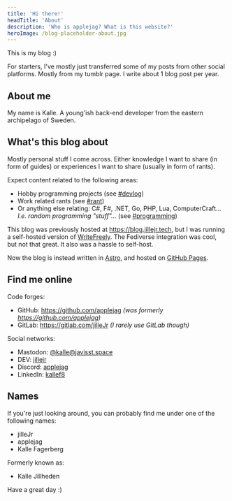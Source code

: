 ```yaml
---
title: 'Hi there!'
headTitle: 'About'
description: 'Who is applejag? What is this website?'
heroImage: /blog-placeholder-about.jpg
---
```


This is my blog :)

For starters, I've mostly just transferred some of my posts from other social platforms. Mostly from my tumblr page. I write about 1 blog post per year.

## About me

My name is Kalle. A young'ish back-end developer from the eastern archipelago of Sweden.

## What's this blog about

Mostly personal stuff I come across. Either knowledge I want to share (in form of guides) or experiences I want to share (usually in form of rants).

Expect content related to the following areas:

- Hobby programming projects (see [#devlog](/blog/tags/devlog))
- Work related rants (see [#rant](/blog/tags/rant))
- Or anything else relating: C#, F#, .NET, Go, PHP, Lua, ComputerCraft... *I.e. random programming "stuff"...* (see [#programming](/blog/tags/programming))

This blog was previously hosted at <https://blog.jillejr.tech>, but I was running a self-hosted version of [WriteFreely](https://writefreely.org/). The Fediverse integration was cool, but not that great. It also was a hassle to self-host.

Now the blog is instead written in [Astro](https://astro.build), and hosted on [GitHub Pages](https://github.com/applejag/applejag.eu).

## Find me online

Code forges:

- GitHub: <https://github.com/applejag><!--rehype:rel=me--> *(was formerly <https://github.com/applejag>)*
- GitLab: <https://gitlab.com/jilleJr><!--rehype:rel=me--> *(I rarely use GitLab though)*

Social networks:

- Mastodon: [@kalle@javisst.space](https://javisst.space/@kalle)<!--rehype:rel=me-->
- DEV: [jillejr](https://dev.to/jillejr)<!--rehype:rel=me-->
- Discord: [applejag](https://discord.com/users/158398273541898240)<!--rehype:rel=me-->
- LinkedIn: [kallef8](https://www.linkedin.com/in/kallef8)

## Names

If you're just looking around, you can probably find me under one of the following names:

- jilleJr
- applejag
- Kalle Fagerberg

Formerly known as:

- Kalle Jillheden

Have a great day :)
